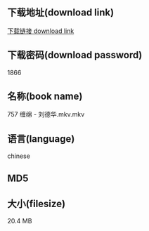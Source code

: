 ## 下载地址(download link)
[下载链接 download link](https://voluble-croquembouche-d321dc.netlify.app/?s=757+%E7%BC%A0%E7%BB%B5+-+%E5%88%98%E5%BE%B7%E5%8D%8E.mkv)

## 下载密码(download password)
1866

## 名称(book name)
757 缠绵 - 刘德华.mkv.mkv

## 语言(language)
chinese

## MD5


## 大小(filesize)
20.4 MB

